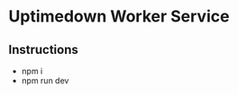 Uptimedown Worker Service
==================================

## Instructions

* npm i
* npm run dev
